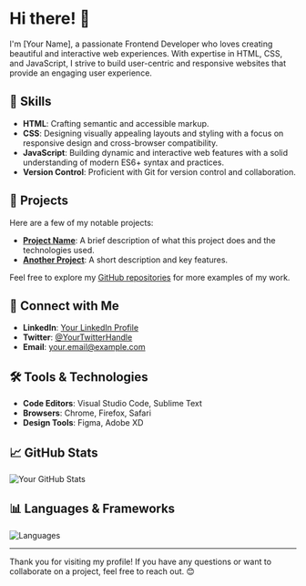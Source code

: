 
# Hi there! 👋

I'm [Your Name], a passionate Frontend Developer who loves creating beautiful and interactive web experiences. With expertise in HTML, CSS, and JavaScript, I strive to build user-centric and responsive websites that provide an engaging user experience.

## 🚀 Skills

- **HTML**: Crafting semantic and accessible markup.
- **CSS**: Designing visually appealing layouts and styling with a focus on responsive design and cross-browser compatibility.
- **JavaScript**: Building dynamic and interactive web features with a solid understanding of modern ES6+ syntax and practices.
- **Version Control**: Proficient with Git for version control and collaboration.

## 🌟 Projects

Here are a few of my notable projects:

- **[Project Name](https://github.com/yourusername/project-name)**: A brief description of what this project does and the technologies used.
- **[Another Project](https://github.com/yourusername/another-project)**: A short description and key features.

Feel free to explore my [GitHub repositories](https://github.com/yourusername) for more examples of my work.

## 💬 Connect with Me

- **LinkedIn**: [Your LinkedIn Profile](https://www.linkedin.com/in/yourprofile/)
- **Twitter**: [@YourTwitterHandle](https://twitter.com/YourTwitterHandle)
- **Email**: [your.email@example.com](mailto:your.email@example.com)

## 🛠️ Tools & Technologies

- **Code Editors**: Visual Studio Code, Sublime Text
- **Browsers**: Chrome, Firefox, Safari
- **Design Tools**: Figma, Adobe XD

## 📈 GitHub Stats

![Your GitHub Stats](https://github-readme-stats.vercel.app/api?username=yourusername&show_icons=true&hide_title=true&hide=prs&count_private=true&hide_border=true&bg_color=ffffff&icon_color=2f80ed&title_color=333333&text_color=555555)

## 📊 Languages & Frameworks

![Languages](https://github-readme-stats.vercel.app/api/top-langs/?username=yourusername&layout=compact&hide_title=true&hide_border=true&bg_color=ffffff&icon_color=2f80ed&title_color=333333&text_color=555555)

---

Thank you for visiting my profile! If you have any questions or want to collaborate on a project, feel free to reach out. 😊


